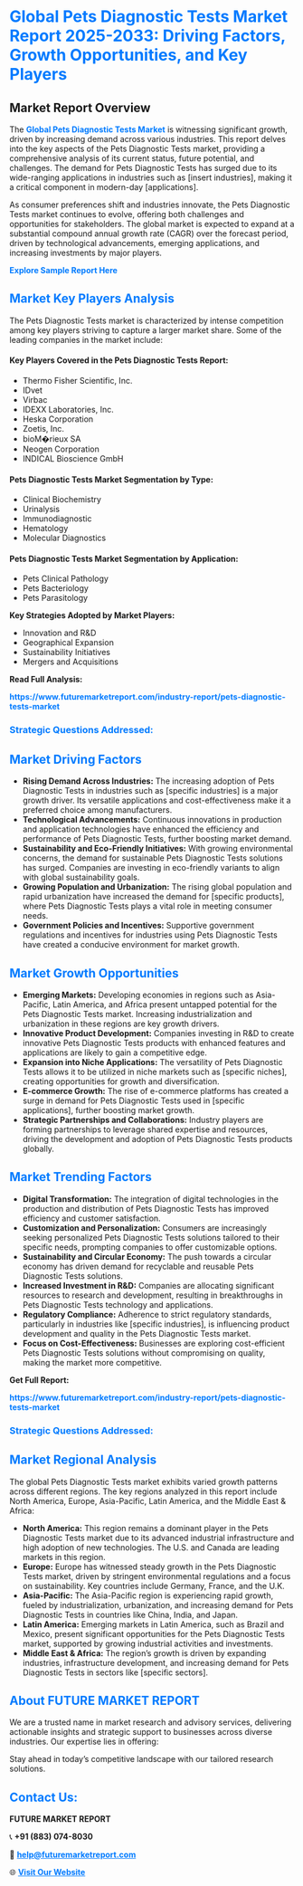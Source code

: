 <h1 style="color: #007BFF;">Global Pets Diagnostic Tests Market Report 2025-2033: Driving Factors, Growth Opportunities, and Key Players</h1>

<section id="overview">
<h2>Market Report Overview</h2>
<p>The <a href="https://www.futuremarketreport.com/industry-report/pets-diagnostic-tests-market" style="color: #007BFF; text-decoration: none;"><strong>Global Pets Diagnostic Tests Market</strong></a> is witnessing significant growth, driven by increasing demand across various industries. This report delves into the key aspects of the Pets Diagnostic Tests market, providing a comprehensive analysis of its current status, future potential, and challenges. The demand for Pets Diagnostic Tests has surged due to its wide-ranging applications in industries such as [insert industries], making it a critical component in modern-day [applications].</p>
<p>As consumer preferences shift and industries innovate, the Pets Diagnostic Tests market continues to evolve, offering both challenges and opportunities for stakeholders. The global market is expected to expand at a substantial compound annual growth rate (CAGR) over the forecast period, driven by technological advancements, emerging applications, and increasing investments by major players.</p>
</section>

<section id="overview">
<p><a href="https://www.futuremarketreport.com/request-sample/reportId=79073" style="color: #007BFF; text-decoration: none;"><strong>Explore Sample Report Here</strong></a></p>
</section>

<section id="key-players">
<h2 style="color: #007BFF;">Market Key Players Analysis</h2>
<p>The Pets Diagnostic Tests market is characterized by intense competition among key players striving to capture a larger market share. Some of the leading companies in the market include:</p>
<h4>Key Players Covered in the Pets Diagnostic Tests Report:</h4>
<ul><li>Thermo Fisher Scientific, Inc.</li><li>IDvet</li><li>Virbac</li><li>IDEXX Laboratories, Inc.</li><li>Heska Corporation</li><li>Zoetis, Inc.</li><li>bioM�rieux SA</li><li>Neogen Corporation</li><li>INDICAL Bioscience GmbH</li></ul>
<h4>Pets Diagnostic Tests Market Segmentation by Type:</h4>
<ul><li>Clinical Biochemistry</li><li>Urinalysis</li><li>Immunodiagnostic</li><li>Hematology</li><li>Molecular Diagnostics</li></ul>

<h4>Pets Diagnostic Tests Market Segmentation by Application:</h4>
<ul><li>Pets Clinical Pathology</li><li>Pets Bacteriology</li><li>Pets Parasitology</li></ul>
<p><strong>Key Strategies Adopted by Market Players:</strong></p>
<ul>
<li>Innovation and R&D</li>
<li>Geographical Expansion</li>
<li>Sustainability Initiatives</li>
<li>Mergers and Acquisitions</li>
</ul>
</section>

<section>
<p><strong>Read Full Analysis: </strong></p><a href="https://www.futuremarketreport.com/industry-report/pets-diagnostic-tests-market" style="color: #007BFF; text-decoration: none;"><strong>https://www.futuremarketreport.com/industry-report/pets-diagnostic-tests-market</strong></a>
<h3 style="color: #007BFF;">Strategic Questions Addressed:</h3>
</section>

<section id="driving-factors">
<h2 style="color: #007BFF;">Market Driving Factors</h2>
<ul>
<li><strong>Rising Demand Across Industries:</strong> The increasing adoption of Pets Diagnostic Tests in industries such as [specific industries] is a major growth driver. Its versatile applications and cost-effectiveness make it a preferred choice among manufacturers.</li>
<li><strong>Technological Advancements:</strong> Continuous innovations in production and application technologies have enhanced the efficiency and performance of Pets Diagnostic Tests, further boosting market demand.</li>
<li><strong>Sustainability and Eco-Friendly Initiatives:</strong> With growing environmental concerns, the demand for sustainable Pets Diagnostic Tests solutions has surged. Companies are investing in eco-friendly variants to align with global sustainability goals.</li>
<li><strong>Growing Population and Urbanization:</strong> The rising global population and rapid urbanization have increased the demand for [specific products], where Pets Diagnostic Tests plays a vital role in meeting consumer needs.</li>
<li><strong>Government Policies and Incentives:</strong> Supportive government regulations and incentives for industries using Pets Diagnostic Tests have created a conducive environment for market growth.</li>
</ul>
</section>

<section id="growth-opportunities">
<h2 style="color: #007BFF;">Market Growth Opportunities</h2>
<ul>
<li><strong>Emerging Markets:</strong> Developing economies in regions such as Asia-Pacific, Latin America, and Africa present untapped potential for the Pets Diagnostic Tests market. Increasing industrialization and urbanization in these regions are key growth drivers.</li>
<li><strong>Innovative Product Development:</strong> Companies investing in R&D to create innovative Pets Diagnostic Tests products with enhanced features and applications are likely to gain a competitive edge.</li>
<li><strong>Expansion into Niche Applications:</strong> The versatility of Pets Diagnostic Tests allows it to be utilized in niche markets such as [specific niches], creating opportunities for growth and diversification.</li>
<li><strong>E-commerce Growth:</strong> The rise of e-commerce platforms has created a surge in demand for Pets Diagnostic Tests used in [specific applications], further boosting market growth.</li>
<li><strong>Strategic Partnerships and Collaborations:</strong> Industry players are forming partnerships to leverage shared expertise and resources, driving the development and adoption of Pets Diagnostic Tests products globally.</li>
</ul>
</section>

<section id="trending-factors">
<h2 style="color: #007BFF;">Market Trending Factors</h2>
<ul>
<li><strong>Digital Transformation:</strong> The integration of digital technologies in the production and distribution of Pets Diagnostic Tests has improved efficiency and customer satisfaction.</li>
<li><strong>Customization and Personalization:</strong> Consumers are increasingly seeking personalized Pets Diagnostic Tests solutions tailored to their specific needs, prompting companies to offer customizable options.</li>
<li><strong>Sustainability and Circular Economy:</strong> The push towards a circular economy has driven demand for recyclable and reusable Pets Diagnostic Tests solutions.</li>
<li><strong>Increased Investment in R&D:</strong> Companies are allocating significant resources to research and development, resulting in breakthroughs in Pets Diagnostic Tests technology and applications.</li>
<li><strong>Regulatory Compliance:</strong> Adherence to strict regulatory standards, particularly in industries like [specific industries], is influencing product development and quality in the Pets Diagnostic Tests market.</li>
<li><strong>Focus on Cost-Effectiveness:</strong> Businesses are exploring cost-efficient Pets Diagnostic Tests solutions without compromising on quality, making the market more competitive.</li>
</ul>
</section>

<section>
<p><strong>Get Full Report: </strong></p><a href="https://www.futuremarketreport.com/industry-report/pets-diagnostic-tests-market" style="color: #007BFF; text-decoration: none;"><strong>https://www.futuremarketreport.com/industry-report/pets-diagnostic-tests-market</strong></a>
<h3 style="color: #007BFF;">Strategic Questions Addressed:</h3>
</section>


<section id="regional-analysis">
<h2 style="color: #007BFF;">Market Regional Analysis</h2>
<p>The global Pets Diagnostic Tests market exhibits varied growth patterns across different regions. The key regions analyzed in this report include North America, Europe, Asia-Pacific, Latin America, and the Middle East & Africa:</p>
<ul>
<li><strong>North America:</strong> This region remains a dominant player in the Pets Diagnostic Tests market due to its advanced industrial infrastructure and high adoption of new technologies. The U.S. and Canada are leading markets in this region.</li>
<li><strong>Europe:</strong> Europe has witnessed steady growth in the Pets Diagnostic Tests market, driven by stringent environmental regulations and a focus on sustainability. Key countries include Germany, France, and the U.K.</li>
<li><strong>Asia-Pacific:</strong> The Asia-Pacific region is experiencing rapid growth, fueled by industrialization, urbanization, and increasing demand for Pets Diagnostic Tests in countries like China, India, and Japan.</li>
<li><strong>Latin America:</strong> Emerging markets in Latin America, such as Brazil and Mexico, present significant opportunities for the Pets Diagnostic Tests market, supported by growing industrial activities and investments.</li>
<li><strong>Middle East & Africa:</strong> The region’s growth is driven by expanding industries, infrastructure development, and increasing demand for Pets Diagnostic Tests in sectors like [specific sectors].</li>
</ul>
</section>

<footer>
<h2 style="color: #007BFF;">About FUTURE MARKET REPORT</h2>
<p>We are a trusted name in market research and advisory services, delivering actionable insights and strategic support to businesses across diverse industries. Our expertise lies in offering:</p>

<p>Stay ahead in today’s competitive landscape with our tailored research solutions.</p>

<h2 style="color: #007BFF;">Contact Us:</h2>
<p><strong>FUTURE MARKET REPORT</strong></p>
<p>📞 <strong>+91 (883) 074-8030</strong></p>
<p>📧 <strong><a href="mailto:help@futuremarketreport.com" style="color: #007BFF;">help@futuremarketreport.com</a></strong></p>
<p>🌐 <strong><a href="https://www.futuremarketreport.com/" style="color: #007BFF;">Visit Our Website</a></strong></p>
</footer>